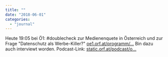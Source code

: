 ```yaml
---
title: ""
date: "2018-06-01"
categories: 
  - "journal"
---
```


Heute 19:05 bei Ö1: #doublecheck zur Medienenquete in Österreich und zur Frage "Datenschutz als Werbe-Killer?" [oe1.orf.at/programm/...](https://oe1.orf.at/programm/20180601/514521.) Bin dazu auch interviewt worden. Podcast-Link: [static.orf.at/podcast/o...](http://static.orf.at/podcast/oe1/oe1_doublecheck.xml)
